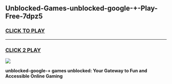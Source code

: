 
## Unblocked-Games-unblocked-google-+-Play-Free-7dpz5
<h3>
<a href="https://premium76.site?title=unblocked-google-+&ref=18A1">CLICK TO PLAY</a></h3>
<hr>

<h3>
<a href="https://premium76.site?title=unblocked-google-+&ref=18A1">CLICK 2 PLAY</a>
  
</h3>

<a href="https://premium76.site?title=unblocked-google-+&ref=18A1"><img src="https://clearcache.store/games.png"></a>


**unblocked-google-+ games unblocked: Your Gateway to Fun and Accessible Online Gaming**
